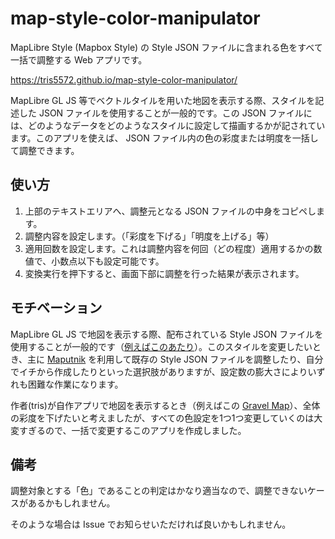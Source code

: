 # map-style-color-manipulator

MapLibre Style (Mapbox Style) の Style JSON ファイルに含まれる色をすべて一括で調整する Web アプリです。

https://tris5572.github.io/map-style-color-manipulator/

MapLibre GL JS 等でベクトルタイルを用いた地図を表示する際、スタイルを記述した JSON ファイルを使用することが一般的です。この JSON ファイルには、どのようなデータをどのようなスタイルに設定して描画するかが記されています。このアプリを使えば、 JSON ファイル内の色の彩度または明度を一括して調整できます。

## 使い方

1. 上部のテキストエリアへ、調整元となる JSON ファイルの中身をコピペします。
2. 調整内容を設定します。（「彩度を下げる」「明度を上げる」等）
3. 適用回数を設定します。これは調整内容を何回（どの程度）適用するかの数値で、小数点以下も設定可能です。
4. 変換実行を押下すると、画面下部に調整を行った結果が表示されます。

## モチベーション

MapLibre GL JS で地図を表示する際、配布されている Style JSON ファイルを使用することが一般的です（[例えばこのあたり](https://tile.openstreetmap.jp/)）。このスタイルを変更したいとき、主に [Maputnik](https://maputnik.github.io/) を利用して既存の Style JSON ファイルを調整したり、自分でイチから作成したりといった選択肢がありますが、設定数の膨大さによりいずれも困難な作業になります。

作者(tris)が自作アプリで地図を表示するとき（例えばこの [Gravel Map](https://tris5572.github.io/gravel-map/)）、全体の彩度を下げたいと考えましたが、すべての色設定を1つ1つ変更していくのは大変すぎるので、一括で変更するこのアプリを作成しました。

## 備考

調整対象とする「色」であることの判定はかなり適当なので、調整できないケースがあるかもしれません。

そのような場合は Issue でお知らせいただければ良いかもしれません。
